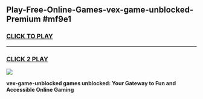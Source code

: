 
## Play-Free-Online-Games-vex-game-unblocked-Premium #mf9e1
<h3>
<a href="https://premium.freeplayer.one?title=vex-game-unblocked&ref=8M">CLICK TO PLAY</a></h3>
<hr>

<h3>
<a href="https://premium.freeplayer.one?title=vex-game-unblocked&ref=8M">CLICK 2 PLAY</a>
  
</h3>

<a href="https://premium.freeplayer.one?title=vex-game-unblocked&ref=8M"><img src="https://clearcache.store/games.png"></a>


**vex-game-unblocked games unblocked: Your Gateway to Fun and Accessible Online Gaming**
